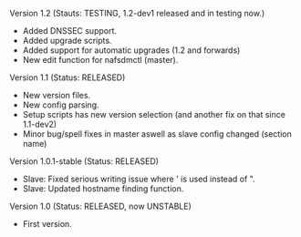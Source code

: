 Version 1.2 (Stauts: TESTING, 1.2-dev1 released and in testing now.)
* Added DNSSEC support.
* Added upgrade scripts.
* Added support for automatic upgrades (1.2 and forwards)
* New edit function for nafsdmctl (master).

Version 1.1 (Status: RELEASED)
* New version files.
* New config parsing.
* Setup scripts has new version selection (and another fix on that since 1.1-dev2)
* Minor bug/spell fixes in master aswell as slave config changed (section name)

Version 1.0.1-stable (Status: RELEASED)
* Slave: Fixed serious writing issue where ' is used instead of ".
* Slave: Updated hostname finding function.

Version 1.0 (Status: RELEASED, now UNSTABLE)
* First version.
